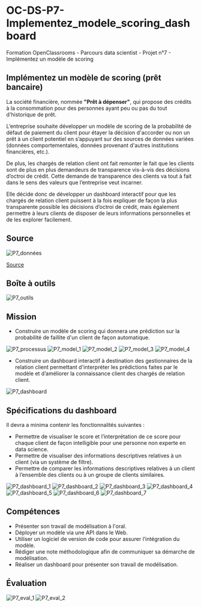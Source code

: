 # OC-DS-P7-Implementez_modele_scoring_dashboard
Formation OpenClassrooms - Parcours data scientist - Projet n°7 - Implémentez un modèle de scoring

## Implémentez un modèle de scoring (prêt bancaire)

La société financière, nommée __"Prêt à dépenser"__,  qui propose des crédits à la consommation pour des personnes ayant peu ou pas du tout d'historique de prêt.

L’entreprise souhaite développer un modèle de scoring de la probabilité de défaut de paiement du client pour étayer la décision d'accorder ou non un prêt à un client potentiel en s’appuyant sur des sources de données variées (données comportementales, données provenant d'autres institutions financières, etc.).

De plus, les chargés de relation client ont fait remonter le fait que les clients sont de plus en plus demandeurs de transparence vis-à-vis des décisions d’octroi de crédit. Cette demande de transparence des clients va tout à fait dans le sens des valeurs que l’entreprise veut incarner.

Elle décide donc de développer un dashboard interactif pour que les chargés de relation client puissent à la fois expliquer de façon la plus transparente possible les décisions d’octroi de crédit, mais également permettre à leurs clients de disposer de leurs informations personnelles et de les explorer facilement. 

## Source
![P7_données](https://user-images.githubusercontent.com/71518818/135585392-c274981e-5f4e-4ef7-bfa5-a739c819d939.png)

[Source](https://www.kaggle.com/c/home-credit-default-risk/data)

## Boîte à outils

![P7_outils](https://user-images.githubusercontent.com/71518818/135909487-43397025-2931-4828-8396-dab5475b3b21.png)

## Mission
- Construire un modèle de scoring qui donnera une prédiction sur la probabilité de faillite d'un client de façon automatique.

![P7_processus](https://user-images.githubusercontent.com/71518818/135584589-0b0b430e-dd90-41b8-9400-3d816cf7b83d.png)
![P7_model_1](https://user-images.githubusercontent.com/71518818/135585611-2371be6e-59f2-4f73-b52d-03ba7fdf413f.png)
![P7_model_2](https://user-images.githubusercontent.com/71518818/135585729-59a97537-0b97-4d29-b366-95dc53e8e3a1.png)
![P7_model_3](https://user-images.githubusercontent.com/71518818/135585788-f1309892-8faf-4f99-b397-d617dcd836e7.png)
![P7_model_4](https://user-images.githubusercontent.com/71518818/135585822-5a6f6d38-3fa4-4f46-a75e-7a05a83edb06.png)

- Construire un dashboard interactif à destination des gestionnaires de la relation client permettant d'interpréter les prédictions faites par le modèle et d’améliorer la connaissance client des chargés de relation client.

![P7_dashboard](https://user-images.githubusercontent.com/71518818/135585962-91637206-ca46-4c6a-a16f-cd2685e24572.png)

## Spécifications du dashboard
Il devra a minima contenir les fonctionnalités suivantes :

- Permettre de visualiser le score et l’interprétation de ce score pour chaque client de façon intelligible pour une personne non experte en data science.
- Permettre de visualiser des informations descriptives relatives à un client (via un système de filtre).
- Permettre de comparer les informations descriptives relatives à un client à l’ensemble des clients ou à un groupe de clients similaires.
 
![P7_dashboard_1](https://user-images.githubusercontent.com/71518818/135585888-de377a58-e204-4723-9509-b32b0438f1b3.png)
![P7_dashboard_2](https://user-images.githubusercontent.com/71518818/135586004-bc59be22-c9c8-46d6-b0c8-0ab78ce4176d.png)
![P7_dashboard_3](https://user-images.githubusercontent.com/71518818/135586045-892879c9-eb04-499b-9646-15e9ffc7ff35.png)
![P7_dashboard_4](https://user-images.githubusercontent.com/71518818/135586060-9b17beb7-5519-4747-9c4b-0f6018a14d8e.png)
![P7_dashboard_5](https://user-images.githubusercontent.com/71518818/135586111-35707be9-2bb6-4c72-8d10-21f2b4a4230c.png)
![P7_dashboard_6](https://user-images.githubusercontent.com/71518818/135586155-dec168be-2c08-4c7f-ad04-b386e94e0794.png)
![P7_dashboard_7](https://user-images.githubusercontent.com/71518818/135586188-bc26e9ba-7c03-4e7c-8874-a30f12dcf126.png)

## Compétences

- Présenter son travail de modélisation à l'oral.
- Déployer un modèle via une API dans le Web.
- Utiliser un logiciel de version de code pour assurer l’intégration du modèle.
- Rédiger une note méthodologique afin de communiquer sa démarche de modélisation.
- Réaliser un dashboard pour présenter son travail de modélisation.

## Évaluation

![P7_eval_1](https://user-images.githubusercontent.com/71518818/135909676-c564e99a-bd93-4ae0-8fb6-726a7a783fbc.png)
![P7_eval_2](https://user-images.githubusercontent.com/71518818/135909733-5be09148-86d8-44a9-8c5d-0dace6a6062d.png)

